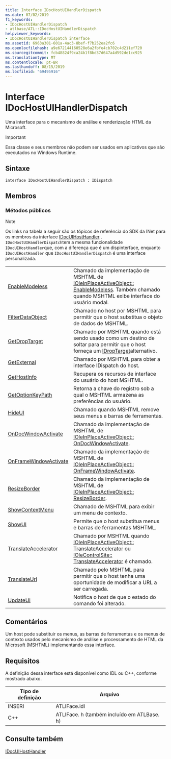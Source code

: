 ```yaml
---
title: Interface IDocHostUIHandlerDispatch
ms.date: 07/02/2019
f1_keywords:
- IDocHostUIHandlerDispatch
- atlbase/ATL::IDocHostUIHandlerDispatch
helpviewer_keywords:
- IDocHostUIHandlerDispatch interface
ms.assetid: 6963a301-601a-4ac3-8bef-f7b252ea2fc6
ms.openlocfilehash: a9e672144160528e6a2fbfe4cb702c4d211ef720
ms.sourcegitcommit: fcb48824f9ca24b1f8bd37d647a4d592de1cc925
ms.translationtype: MT
ms.contentlocale: pt-BR
ms.lasthandoff: 08/15/2019
ms.locfileid: "69495916"
---
```

# <a name="idochostuihandlerdispatch-interface"></a>Interface IDocHostUIHandlerDispatch

Uma interface para o mecanismo de análise e renderização HTML da Microsoft.

> [!IMPORTANT]
>  Essa classe e seus membros não podem ser usados em aplicativos que são executados no Windows Runtime.

## <a name="syntax"></a>Sintaxe

```
interface IDocHostUIHandlerDispatch : IDispatch
```

## <a name="members"></a>Membros

### <a name="public-methods"></a>Métodos públicos

> [!NOTE]
>  Os links na tabela a seguir são os tópicos de referência do SDK da INet para os membros da interface [IDocUIHostHandler](/previous-versions/windows/internet-explorer/ie-developer/platform-apis/aa753260\(v=vs.85\)) . `IDocHostUIHandlerDispatch`tem a mesma funcionalidade `IDocUIHostHandler`que, com a diferença que é um dispinterface, enquanto `IDocUIHostHandler` que `IDocHostUIHandlerDispatch` é uma interface personalizada.

|||
|-|-|
|[EnableModeless](/previous-versions/windows/internet-explorer/ie-developer/platform-apis/aa753253\(v=vs.85\))|Chamado da implementação de MSHTML de [IOleInPlaceActiveObject:: EnableModeless](/windows/win32/api/oleidl/nf-oleidl-ioleinplaceactiveobject-enablemodeless). Também chamado quando MSHTML exibe interface do usuário modal.|
|[FilterDataObject](/previous-versions/windows/internet-explorer/ie-developer/platform-apis/aa753254\(v=vs.85\))|Chamado no host por MSHTML para permitir que o host substitua o objeto de dados de MSHTML.|
|[GetDropTarget](/previous-versions/windows/internet-explorer/ie-developer/platform-apis/aa753255\(v=vs.85\))|Chamado por MSHTML quando está sendo usado como um destino de soltar para permitir que o host forneça um [IDropTarget](/windows/win32/api/oleidl/nn-oleidl-idroptarget)alternativo.|
|[GetExternal](/previous-versions/windows/internet-explorer/ie-developer/platform-apis/aa753256\(v=vs.85\))|Chamado por MSHTML para obter a interface IDispatch do host.|
|[GetHostInfo](/previous-versions/windows/internet-explorer/ie-developer/platform-apis/aa753257\(v=vs.85\))|Recupera os recursos de interface do usuário do host MSHTML.|
|[GetOptionKeyPath](/previous-versions/windows/internet-explorer/ie-developer/platform-apis/aa753258\(v=vs.85\))|Retorna a chave do registro sob a qual o MSHTML armazena as preferências do usuário.|
|[HideUI](/previous-versions/windows/internet-explorer/ie-developer/platform-apis/aa753259\(v=vs.85\))|Chamado quando MSHTML remove seus menus e barras de ferramentas.|
|[OnDocWindowActivate](/previous-versions/windows/internet-explorer/ie-developer/platform-apis/aa753261\(v=vs.85\))|Chamado da implementação de MSHTML de [IOleInPlaceActiveObject:: OnDocWindowActivate](/windows/win32/api/oleidl/nf-oleidl-ioleinplaceactiveobject-ondocwindowactivate).|
|[OnFrameWindowActivate](/previous-versions/windows/internet-explorer/ie-developer/platform-apis/aa753262\(v=vs.85\))|Chamado da implementação de MSHTML de [IOleInPlaceActiveObject:: OnFrameWindowActivate](/windows/win32/api/oleidl/nf-oleidl-ioleinplaceactiveobject-onframewindowactivate).|
|[ResizeBorder](/previous-versions/windows/internet-explorer/ie-developer/platform-apis/aa753263\(v=vs.85\))|Chamado da implementação de MSHTML de [IOleInPlaceActiveObject:: ResizeBorder](/windows/win32/api/oleidl/nf-oleidl-ioleinplaceactiveobject-resizeborder).|
|[ShowContextMenu](/previous-versions/windows/internet-explorer/ie-developer/platform-apis/aa753264\(v=vs.85\))|Chamado de MSHTML para exibir um menu de contexto.|
|[ShowUI](/previous-versions/windows/internet-explorer/ie-developer/platform-apis/aa753265\(v=vs.85\))|Permite que o host substitua menus e barras de ferramentas MSHTML.|
|[TranslateAccelerator](/previous-versions/windows/internet-explorer/ie-developer/platform-apis/aa753266\(v=vs.85\))|Chamado por MSHTML quando [IOleInPlaceActiveObject:: TranslateAccelerator](/windows/win32/api/oleidl/nf-oleidl-ioleinplaceactiveobject-translateaccelerator) ou [IOleControlSite:: TranslateAccelerator](/windows/win32/api/ocidl/nf-ocidl-iolecontrolsite-translateaccelerator) é chamado.|
|[TranslateUrl](/previous-versions/windows/internet-explorer/ie-developer/platform-apis/aa753267\(v=vs.85\))|Chamado pelo MSHTML para permitir que o host tenha uma oportunidade de modificar a URL a ser carregada.|
|[UpdateUI](/previous-versions/windows/internet-explorer/ie-developer/platform-apis/aa753268\(v=vs.85\))|Notifica o host de que o estado do comando foi alterado.|

## <a name="remarks"></a>Comentários

Um host pode substituir os menus, as barras de ferramentas e os menus de contexto usados pelo mecanismo de análise e processamento de HTML da Microsoft (MSHTML) implementando essa interface.

## <a name="requirements"></a>Requisitos

A definição dessa interface está disponível como IDL ou C++, conforme mostrado abaixo.

|Tipo de definição|Arquivo|
|---------------------|----------|
|INSERI|ATLIFace.idl|
|C++|ATLIFace. h (também incluído em ATLBase. h)|

## <a name="see-also"></a>Consulte também

[IDocUIHostHandler](/previous-versions/windows/internet-explorer/ie-developer/platform-apis/aa753260\(v=vs.85\))
